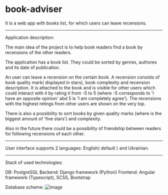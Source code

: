 # book-adviser
It is a web app with books list, for which  users can leave recensions.

---------------------------------------------------------------------------------------------------------
Application description:

The main idea of the project is to help book readers find a book by recensions of the other readers.

The application has a book list. They could be sorted by genres, authores and its date of publication.

An user can leave a recension on the certain book. A recension consists of book quality mark( displayed in stars), book complexity and recension description. It is attached to the book and is visible for other users which could interact with it by rating it from -5 to 5 (where -5 corresponds to 'I have an opposite opinion' abd 5 is 'I am completely agree'). The recensions with the highest retings from other users are shown on the very top.

There is also a possibility to sort books by given quality marks (where is the biggest amount of 'five stars') and complexity.

Also in the future there could be a possibility of friendship between readers for following recensions of each other.

----------------------------------------------------------------------------------------------------------

User interface supports 2 languages: English( default ) and Ukrainian.

----------------------------------------------------------------------------------------------------------

Stack of used technologies:

DB: PostgreSQL
Backend: Django framework (Python)
Frontend: Angular framework (Typescript), SCSS, Bootstrap


Database scheme:
![image](https://user-images.githubusercontent.com/58745562/207330539-50a7df77-2047-4581-b57d-effe5a761c1e.png)
